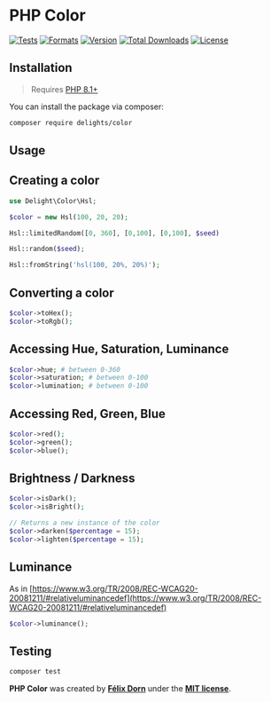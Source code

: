 # PHP Color

[![Tests](https://github.com/felixdorn/php-color/actions/workflows/tests.yml/badge.svg?branch=master)](https://github.com/felixdorn/php-color/actions/workflows/tests.yml)
[![Formats](https://github.com/felixdorn/php-color/actions/workflows/formats.yml/badge.svg?branch=master)](https://github.com/felixdorn/php-color/actions/workflows/formats.yml)
[![Version](https://poser.pugx.org/delights/color/version)](https://packagist.org/packages/delights/color)
[![Total Downloads](https://poser.pugx.org/delights/color/downloads)](https://packagist.org/packages/delights/color)
[![License](https://poser.pugx.org/delights/color/license)](https://packagist.org/packages/delights/color)

## Installation

> Requires [PHP 8.1+](https://php.net/releases)

You can install the package via composer:

```bash
composer require delights/color
```

## Usage

## Creating a color

```php
use Delight\Color\Hsl;

$color = new Hsl(100, 20, 20);

Hsl::limitedRandom([0, 360], [0,100], [0,100], $seed)

Hsl::random($seed);

Hsl::fromString('hsl(100, 20%, 20%)');
```

## Converting a color

```php
$color->toHex();
$color->toRgb();
```

## Accessing Hue, Saturation, Luminance



```php
$color->hue; # between 0-360
$color->saturation; # between 0-100
$color->lumination; # between 0-100
```

## Accessing Red, Green, Blue

```php
$color->red();
$color->green();
$color->blue();
```

## Brightness / Darkness

```php
$color->isDark();
$color->isBright();

// Returns a new instance of the color
$color->darken($percentage = 15);
$color->lighten($percentage = 15);
```

## Luminance

As in [https://www.w3.org/TR/2008/REC-WCAG20-20081211/#relativeluminancedef](https://www.w3.org/TR/2008/REC-WCAG20-20081211/#relativeluminancedef)

```php
$color->luminance();
```

## Testing

```bash
composer test
```

**PHP Color** was created by **[Félix Dorn](https://twitter.com/afelixdorn)** under
the **[MIT license](https://opensource.org/licenses/MIT)**.
